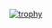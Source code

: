 [![trophy](https://github-profile-trophy.vercel.app/?username=pacsanmanu)](https://github.com/ryo-ma/github-profile-trophy)
